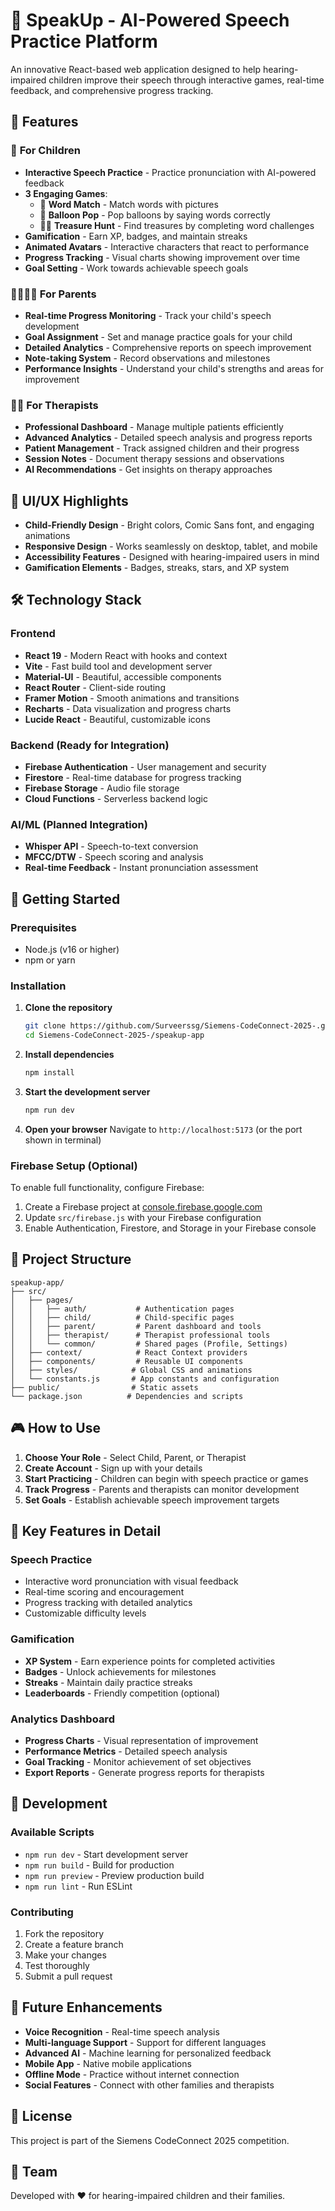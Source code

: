 # 🎤 SpeakUp - AI-Powered Speech Practice Platform

An innovative React-based web application designed to help hearing-impaired children improve their speech through interactive games, real-time feedback, and comprehensive progress tracking.

## 🌟 Features

### 👶 **For Children**
- **Interactive Speech Practice** - Practice pronunciation with AI-powered feedback
- **3 Engaging Games**:
  - 🎯 **Word Match** - Match words with pictures
  - 🎈 **Balloon Pop** - Pop balloons by saying words correctly
  - 🏴‍☠️ **Treasure Hunt** - Find treasures by completing word challenges
- **Gamification** - Earn XP, badges, and maintain streaks
- **Animated Avatars** - Interactive characters that react to performance
- **Progress Tracking** - Visual charts showing improvement over time
- **Goal Setting** - Work towards achievable speech goals

### 👨‍👩‍👧‍👦 **For Parents**
- **Real-time Progress Monitoring** - Track your child's speech development
- **Goal Assignment** - Set and manage practice goals for your child
- **Detailed Analytics** - Comprehensive reports on speech improvement
- **Note-taking System** - Record observations and milestones
- **Performance Insights** - Understand your child's strengths and areas for improvement

### 👩‍⚕️ **For Therapists**
- **Professional Dashboard** - Manage multiple patients efficiently
- **Advanced Analytics** - Detailed speech analysis and progress reports
- **Patient Management** - Track assigned children and their progress
- **Session Notes** - Document therapy sessions and observations
- **AI Recommendations** - Get insights on therapy approaches

## 🎨 **UI/UX Highlights**
- **Child-Friendly Design** - Bright colors, Comic Sans font, and engaging animations
- **Responsive Design** - Works seamlessly on desktop, tablet, and mobile
- **Accessibility Features** - Designed with hearing-impaired users in mind
- **Gamification Elements** - Badges, streaks, stars, and XP system

## 🛠️ **Technology Stack**

### Frontend
- **React 19** - Modern React with hooks and context
- **Vite** - Fast build tool and development server
- **Material-UI** - Beautiful, accessible components
- **React Router** - Client-side routing
- **Framer Motion** - Smooth animations and transitions
- **Recharts** - Data visualization and progress charts
- **Lucide React** - Beautiful, customizable icons

### Backend (Ready for Integration)
- **Firebase Authentication** - User management and security
- **Firestore** - Real-time database for progress tracking
- **Firebase Storage** - Audio file storage
- **Cloud Functions** - Serverless backend logic

### AI/ML (Planned Integration)
- **Whisper API** - Speech-to-text conversion
- **MFCC/DTW** - Speech scoring and analysis
- **Real-time Feedback** - Instant pronunciation assessment

## 🚀 **Getting Started**

### Prerequisites
- Node.js (v16 or higher)
- npm or yarn

### Installation

1. **Clone the repository**
   ```bash
   git clone https://github.com/Surveerssg/Siemens-CodeConnect-2025-.git
   cd Siemens-CodeConnect-2025-/speakup-app
   ```

2. **Install dependencies**
   ```bash
   npm install
   ```

3. **Start the development server**
   ```bash
   npm run dev
   ```

4. **Open your browser**
   Navigate to `http://localhost:5173` (or the port shown in terminal)

### Firebase Setup (Optional)
To enable full functionality, configure Firebase:

1. Create a Firebase project at [console.firebase.google.com](https://console.firebase.google.com)
2. Update `src/firebase.js` with your Firebase configuration
3. Enable Authentication, Firestore, and Storage in your Firebase console

## 📁 **Project Structure**

```
speakup-app/
├── src/
│   ├── pages/
│   │   ├── auth/           # Authentication pages
│   │   ├── child/          # Child-specific pages
│   │   ├── parent/         # Parent dashboard and tools
│   │   ├── therapist/      # Therapist professional tools
│   │   └── common/         # Shared pages (Profile, Settings)
│   ├── context/            # React Context providers
│   ├── components/         # Reusable UI components
│   ├── styles/            # Global CSS and animations
│   └── constants.js       # App constants and configuration
├── public/                # Static assets
└── package.json          # Dependencies and scripts
```

## 🎮 **How to Use**

1. **Choose Your Role** - Select Child, Parent, or Therapist
2. **Create Account** - Sign up with your details
3. **Start Practicing** - Children can begin with speech practice or games
4. **Track Progress** - Parents and therapists can monitor development
5. **Set Goals** - Establish achievable speech improvement targets

## 🎯 **Key Features in Detail**

### Speech Practice
- Interactive word pronunciation with visual feedback
- Real-time scoring and encouragement
- Progress tracking with detailed analytics
- Customizable difficulty levels

### Gamification
- **XP System** - Earn experience points for completed activities
- **Badges** - Unlock achievements for milestones
- **Streaks** - Maintain daily practice streaks
- **Leaderboards** - Friendly competition (optional)

### Analytics Dashboard
- **Progress Charts** - Visual representation of improvement
- **Performance Metrics** - Detailed speech analysis
- **Goal Tracking** - Monitor achievement of set objectives
- **Export Reports** - Generate progress reports for therapists

## 🔧 **Development**

### Available Scripts
- `npm run dev` - Start development server
- `npm run build` - Build for production
- `npm run preview` - Preview production build
- `npm run lint` - Run ESLint

### Contributing
1. Fork the repository
2. Create a feature branch
3. Make your changes
4. Test thoroughly
5. Submit a pull request

## 🌟 **Future Enhancements**

- **Voice Recognition** - Real-time speech analysis
- **Multi-language Support** - Support for different languages
- **Advanced AI** - Machine learning for personalized feedback
- **Mobile App** - Native mobile applications
- **Offline Mode** - Practice without internet connection
- **Social Features** - Connect with other families and therapists

## 📄 **License**

This project is part of the Siemens CodeConnect 2025 competition.

## 👥 **Team**

Developed with ❤️ for hearing-impaired children and their families.
